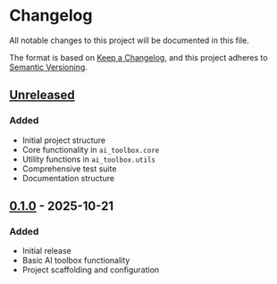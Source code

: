 # Changelog

All notable changes to this project will be documented in this file.

The format is based on [Keep a Changelog](https://keepachangelog.com/en/1.0.0/),
and this project adheres to [Semantic Versioning](https://semver.org/spec/v2.0.0.html).

## [Unreleased]

### Added
- Initial project structure
- Core functionality in `ai_toolbox.core`
- Utility functions in `ai_toolbox.utils`
- Comprehensive test suite
- Documentation structure

## [0.1.0] - 2025-10-21

### Added
- Initial release
- Basic AI toolbox functionality
- Project scaffolding and configuration

[Unreleased]: https://github.com/yourusername/ai-toolbox/compare/v0.1.0...HEAD
[0.1.0]: https://github.com/yourusername/ai-toolbox/releases/tag/v0.1.0

